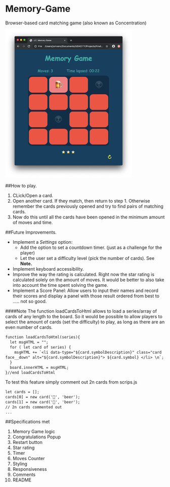 # Memory-Game
Browser-based card matching game (also known as Concentration)

![Screenshot](memGamScreenShot.jpg)

##How to play.
1. CLick/Open a card.
2. Open another card. If they match, then return to step 1.  Otherwise remember the cards previously opened and try to find pairs of matching cards.
3. Now do this until all the cards have been opened in the minimum amount of moves and time.

##Future Improvements.
- Implement a _Settings_ option:
  * Add the option to set a countdown timer. (just as a challenge for the player)
  * Let the user set a difficulty level (pick the number of cards). See **Note.**
- Implement keyboard accessibility.
- Improve the way the rating is calculated. Right now the star rating is calculated solely on the amount of moves. It would be better to also take into account the time spent solving the game.
- Implement a Score Panel: Allow users to input their names and record their scores and display a panel with those result ordered from best to ..... not so good.


####Note
The function loadCardsToHtml allows to load a series/array of cards of any length to the board. So it would be possible to allow players to select the amount of cards (set the difficulty) to play, as long as there are an even number of cards.
```
function loadCardsToHtml(series){
  let msgHTML = "";
  for ( let card of series) {
    msgHTML += `<li data-type="${card.symbolDescription}" class="card face__down" alt="${card.symbolDescription}"> ${card.symbol} </li> \n`;
  }
  board.innerHTML = msgHTML;
}//end loadCardsToHtml
```
To test this feature simply comment out 2n cards from scrips.js
```
let cards = [];
cards[0] = new card('🍺', 'beer');
cards[1] = new card('🍺', 'beer');
// 2n cards commented out
...
```
##Specifications met
1. Memory Game logic
2. Congratulations Popup
3. Restart button
4. Star rating
5. Timer
6. Moves Counter
7. Styling
8. Responsiveness
9. Comments
10. README
